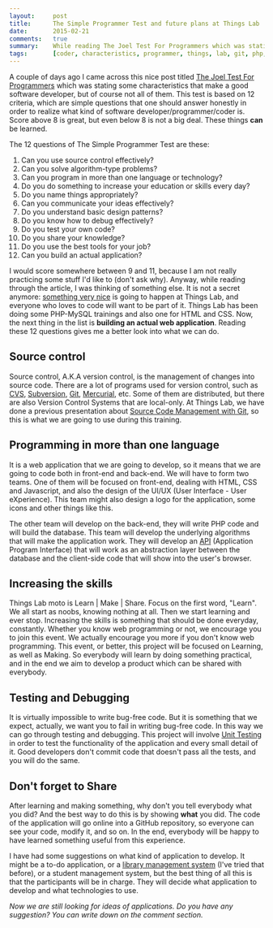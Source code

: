 ```yaml
---
layout:     post
title:      The Simple Programmer Test and future plans at Things Lab
date:       2015-02-21
comments:   true
summary:    While reading The Joel Test For Programmers which was stating some characteristics that make a good software developer, I was thinking about something nice that is going to happen at Things Lab. The moto is Learn | Make | Share, and we are going to Learn by Making a real-world application, and in the end, we'll Share it with everyone!
tags:       [coder, characteristics, programmer, things, lab, git, php, unit, testing, front, back, end]
---
```


<p>
A couple of days ago I came across this nice post titled <a href="http://simpleprogrammer.com/2015/02/16/joel-test-programmers-simple-programmer-test/" target="_blank">The Joel Test For Programmers</a> which was stating some characteristics that make a good software developer, but of course not all of them. This test is based on 12 criteria, which are simple questions that one should answer honestly in order to realize what kind of software developer/programmer/coder is. Score above 8 is great, but even below 8 is not a big deal. These things <strong>can</strong> be learned.
</p>

The 12 questions of The Simple Programmer Test are these:

<ol>
<li>Can you use source control effectively?</li>
<li>Can you solve algorithm-type problems?</li>
<li>Can you program in more than one language or technology?</li>
<li>Do you do something to increase your education or skills every day?</li>
<li>Do you name things appropriately?</li>
<li>Can you communicate your ideas effectively?</li>
<li>Do you understand basic design patterns?</li>
<li>Do you know how to debug effectively?</li>
<li>Do you test your own code?</li>
<li>Do you share your knowledge?</li>
<li>Do you use the best tools for your job?</li>
<li>Can you build an actual application?</li>
</ol>

I would score somewhere between 9 and 11, because I am not really practicing some stuff I'd like to (don't ask why). Anyway, while reading through the article, I was thinking of something else. It is not a secret anymore: <a href="http://www.thingslab.cc/2015/02/on-our-todo-list-developing-a-web-app-with-php/" target="_blank">something very nice</a> is going to happen at Things Lab, and everyone who loves to code will want to be part of it. Things Lab has been doing some PHP-MySQL trainings and also one for HTML and CSS. Now, the next thing in the list is **building an actual web application**. Reading these 12 questions gives me a better look into what we can do.

## Source control
Source control, A.K.A version control, is the management of changes into source code. There are a lot of programs used for version control, such as <a href="http://savannah.nongnu.org/projects/cvs" target="_blank">CVS</a>, <a href="http://subversion.apache.org/" target="_blank">Subversion</a>, <a href="http://git-scm.com/" target="_blank">Git</a>, <a href="http://mercurial.selenic.com/" target="_blank">Mercurial</a>, etc. Some of them are distributed, but there are also Version Control Systems that are local-only. At Things Lab, we have done a previous presentation about <a href="http://www.slideshare.net/thingslab/source-code-management-with-git" target="_blank">Source Code Management with Git</a>, so this is what we are going to use during this training.

## Programming in more than one language
<p>
It is a web application that we are going to develop, so it means that we are going to code both in front-end and back-end. We will have to form two teams. One of them will be focused on front-end, dealing with HTML, CSS and Javascript, and also the design of the UI/UX (User Interface - User eXperience). This team might also design a logo for the application, some icons and other things like this.
</p>

<p>
The other team will develop on the back-end, they will write PHP code and will build the database. This team will develop the underlying algorithms that will make the application work. They will develop an <a href="http://en.wikipedia.org/wiki/Application_programming_interface" target="_blank">API</a> (Application Program Interface) that will work as an abstraction layer between the database and the client-side code that will show into the user's browser.
</p>

## Increasing the skills
Things Lab moto is Learn | Make | Share. Focus on the first word, "Learn". We all start as noobs, knowing nothing at all. Then we start learning and ever stop. Increasing the skills is something that should be done everyday, constantly. Whether you know web programming or not, we encourage you to join this event. We actually encourage you more if you don't know web programming. This event, or better, this project will be focused on Learning, as well as Making. So everybody will learn by doing something practical, and in the end we aim to develop a product which can be shared with everybody.

## Testing and Debugging
It is virtually impossible to write bug-free code. But it is something that we expect, actually, we want you to fail in writing bug-free code. In this way we can go through testing and debugging. This project will involve <a href="http://en.wikipedia.org/wiki/Unit_testing" target="_blank">Unit Testing</a> in order to test the functionality of the application and every small detail of it. Good developers don't commit code that doesn't pass all the tests, and you will do the same.

## Don't forget to Share
<p>
After learning and making something, why don't you tell everybody what you did? And the best way to do this is by showing <strong>what</strong> you did. The code of the application will go online into a GitHub repository, so everyone can see your code, modify it, and so on. In the end, everybody will be happy to have learned something useful from this experience.
</p>

I have had some suggestions on what kind of application to develop. It might be a to-do application, or a <a href="https://github.com/aziflaj/Book_io" target="_blank">library management system</a> (I've tried that before), or a student management system, but the best thing of all this is that the participants will be in charge. They will decide what application to develop and what technologies to use.

_Now we are still looking for ideas of applications. Do you have any suggestion? You can write down on the comment section._

